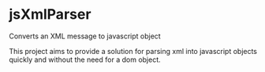 # jsXmlParser
Converts an XML message to javascript object

This project aims to provide a solution for parsing xml into javascript objects quickly and without the need for a dom object.
